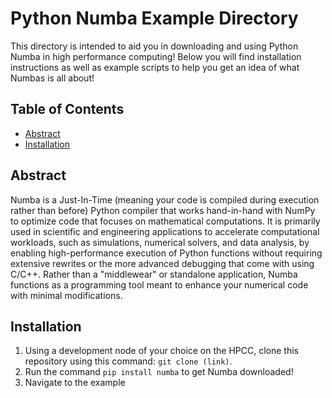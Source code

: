# Python Numba Example Directory

This directory is intended to aid you in downloading and using Python Numba in high performance computing! Below you will find installation instructions as well as example scripts to help you get an idea of what Numbas is all about!

## Table of Contents
- [Abstract](#abstract)
- [Installation](#installation)

## Abstract
Numba is a Just-In-Time (meaning your code is compiled during execution rather than before) Python compiler that works hand-in-hand with NumPy to optimize code that focuses on mathematical computations. It is primarily used in scientific and engineering applications to accelerate computational workloads, such as simulations, numerical solvers, and data analysis, by enabling high-performance execution of Python functions without requiring extensive rewrites or the more advanced debugging that come with using C/C++. Rather than a "middlewear" or standalone application, Numba functions as a programming tool meant to enhance your numerical code with minimal modifications. 

## Installation 
1. Using a development node of your choice on the HPCC, clone this repository using this command: `git clone (link)`.
2. Run the command `pip install numba` to get Numba downloaded!
3. Navigate to the example
